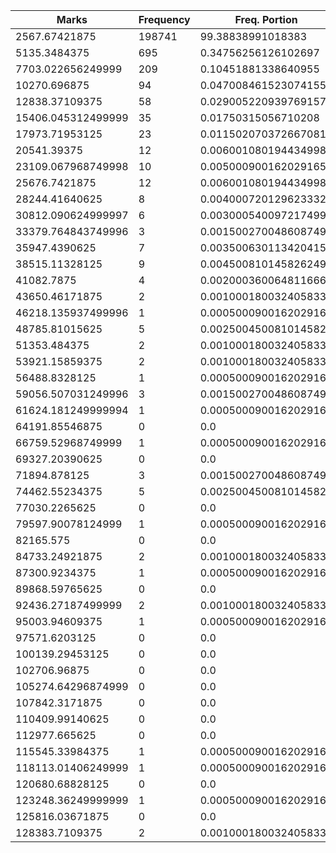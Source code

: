 | Marks | Frequency | Freq. Portion |
|-------|-----------|---------------|
| 2567.67421875 | 198741 | 99.38838991018383 |
| 5135.3484375 | 695 | 0.34756256126102697 |
| 7703.022656249999 | 209 | 0.10451881338640955 |
| 10270.696875 | 94 | 0.047008461523074155 |
| 12838.37109375 | 58 | 0.029005220939769157 |
| 15406.045312499999 | 35 | 0.01750315056710208 |
| 17973.71953125 | 23 | 0.011502070372667081 |
| 20541.39375 | 12 | 0.006001080194434998 |
| 23109.067968749998 | 10 | 0.005000900162029165 |
| 25676.7421875 | 12 | 0.006001080194434998 |
| 28244.41640625 | 8 | 0.004000720129623332 |
| 30812.090624999997 | 6 | 0.003000540097217499 |
| 33379.764843749996 | 3 | 0.0015002700486087496 |
| 35947.4390625 | 7 | 0.0035006301134204157 |
| 38515.11328125 | 9 | 0.004500810145826249 |
| 41082.7875 | 4 | 0.002000360064811666 |
| 43650.46171875 | 2 | 0.001000180032405833 |
| 46218.135937499996 | 1 | 0.0005000900162029165 |
| 48785.81015625 | 5 | 0.0025004500810145826 |
| 51353.484375 | 2 | 0.001000180032405833 |
| 53921.15859375 | 2 | 0.001000180032405833 |
| 56488.8328125 | 1 | 0.0005000900162029165 |
| 59056.507031249996 | 3 | 0.0015002700486087496 |
| 61624.181249999994 | 1 | 0.0005000900162029165 |
| 64191.85546875 | 0 | 0.0 |
| 66759.52968749999 | 1 | 0.0005000900162029165 |
| 69327.20390625 | 0 | 0.0 |
| 71894.878125 | 3 | 0.0015002700486087496 |
| 74462.55234375 | 5 | 0.0025004500810145826 |
| 77030.2265625 | 0 | 0.0 |
| 79597.90078124999 | 1 | 0.0005000900162029165 |
| 82165.575 | 0 | 0.0 |
| 84733.24921875 | 2 | 0.001000180032405833 |
| 87300.9234375 | 1 | 0.0005000900162029165 |
| 89868.59765625 | 0 | 0.0 |
| 92436.27187499999 | 2 | 0.001000180032405833 |
| 95003.94609375 | 1 | 0.0005000900162029165 |
| 97571.6203125 | 0 | 0.0 |
| 100139.29453125 | 0 | 0.0 |
| 102706.96875 | 0 | 0.0 |
| 105274.64296874999 | 0 | 0.0 |
| 107842.3171875 | 0 | 0.0 |
| 110409.99140625 | 0 | 0.0 |
| 112977.665625 | 0 | 0.0 |
| 115545.33984375 | 1 | 0.0005000900162029165 |
| 118113.01406249999 | 1 | 0.0005000900162029165 |
| 120680.68828125 | 0 | 0.0 |
| 123248.36249999999 | 1 | 0.0005000900162029165 |
| 125816.03671875 | 0 | 0.0 |
| 128383.7109375 | 2 | 0.001000180032405833 |
